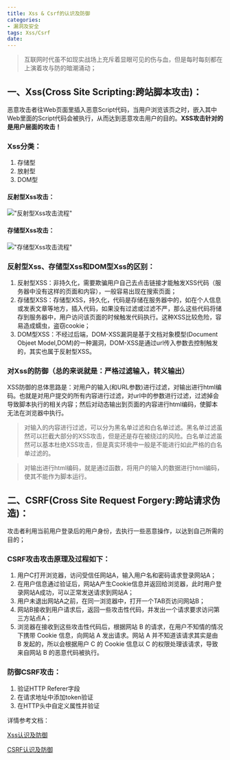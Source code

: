 ```yaml
---
title: Xss & Csrf的认识及防御
categories:
- 漏洞及安全
tags: Xss/Csrf
date:
---
```


> 互联网时代虽不如现实战场上充斥着显眼可见的伤与血，但是每时每刻都在上演着攻与防的暗潮涌动；

## 一、Xss(Cross Site Scripting:跨站脚本攻击)：
恶意攻击者往Web页面里插入恶意Script代码，当用户浏览该页之时，嵌入其中Web里面的Script代码会被执行，从而达到恶意攻击用户的目的。**XSS攻击针对的是用户层面的攻击！**

### Xss分类：
1. 存储型
2. 放射型
3. DOM型

#### 反射型Xss攻击：
!["反射型Xss攻击流程"](C:\Users\Admin\Desktop\反射型Xss.png)

#### 存储型Xss攻击：
!["存储型Xss攻击流程"](C:\Users\Admin\Desktop\存储型Xss.png)

### 反射型Xss、存储型Xss和DOM型Xss的区别：
1. 反射型XSS：非持久化，需要欺骗用户自己去点击链接才能触发XSS代码（服务器中没有这样的页面和内容），一般容易出现在搜索页面；
2. 存储型XSS：存储型XSS，持久化，代码是存储在服务器中的，如在个人信息或发表文章等地方，插入代码，如果没有过滤或过滤不严，那么这些代码将储存到服务器中，用户访问该页面的时候触发代码执行。这种XSS比较危险，容易造成蠕虫，盗窃cookie；
3. DOM型XSS：不经过后端，DOM-XSS漏洞是基于文档对象模型(Document Objeet Model,DOM)的一种漏洞，DOM-XSS是通过url传入参数去控制触发的，其实也属于反射型XSS。 

### 对Xss的防御（**总的来说就是：严格过滤输入，转义输出**）
XSS防御的总体思路是：对用户的输入(和URL参数)进行过滤，对输出进行html编码。也就是对用户提交的所有内容进行过滤，对url中的参数进行过滤，过滤掉会导致脚本执行的相关内容；然后对动态输出到页面的内容进行html编码，使脚本无法在浏览器中执行。

> 对输入的内容进行过滤，可以分为黑名单过滤和白名单过滤。黑名单过滤虽然可以拦截大部分的XSS攻击，但是还是存在被绕过的风险。白名单过滤虽然可以基本杜绝XSS攻击，但是真实环境中一般是不能进行如此严格的白名单过滤的。

> 对输出进行html编码，就是通过函数，将用户的输入的数据进行html编码，使其不能作为脚本运行。

## 二、CSRF(Cross Site Request Forgery:跨站请求伪造)：
攻击者利用当前用户登录后的用户身份，去执行一些恶意操作，以达到自己所需的目的；

###   CSRF攻击攻击原理及过程如下：
1. 用户C打开浏览器，访问受信任网站A，输入用户名和密码请求登录网站A；
2. 在用户信息通过验证后，网站A产生Cookie信息并返回给浏览器，此时用户登录网站A成功，可以正常发送请求到网站A；
3. 用户未退出网站A之前，在同一浏览器中，打开一个TAB页访问网站B；
4. 网站B接收到用户请求后，返回一些攻击性代码，并发出一个请求要求访问第三方站点A；
5.  浏览器在接收到这些攻击性代码后，根据网站 B 的请求，在用户不知情的情况下携带 Cookie 信息，向网站 A 发出请求。网站 A 并不知道该请求其实是由 B 发起的，所以会根据用户 C 的 Cookie 信息以 C 的权限处理该请求，导致来自网站 B 的恶意代码被执行。  

###   防御CSRF攻击： 
1. 验证HTTP Referer字段
2. 在请求地址中添加token验证
3. 在HTTP头中自定义属性并验证











详情参考文档：

[Xss认识及防御](https://blog.csdn.net/qq_35393693/article/details/86597707)

[CSRF认识及防御](https://blog.csdn.net/xiaoxinshuaiga/article/details/80766369)
